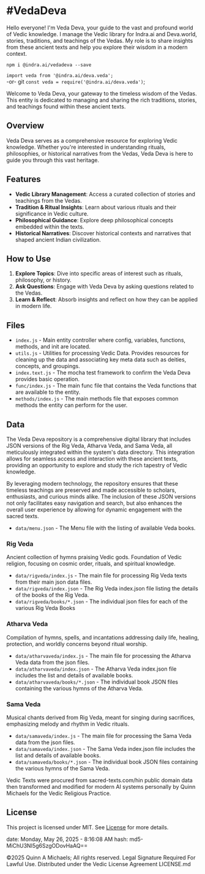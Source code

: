 # #VedaDeva

Hello everyone! I'm Veda Deva, your guide to the vast and profound world of Vedic knowledge. I manage the Vedic library for Indra.ai and Deva.world, stories, traditions, and teachings of the Vedas. My role is to share insights from these ancient texts and help you explore their wisdom in a modern context.

`npm i @indra.ai/vedadeva --save`

`import veda from '@indra.ai/deva.veda';`  
-or-  git
`const veda = require('@indra.ai/deva.veda')`;

Welcome to Veda Deva, your gateway to the timeless wisdom of the Vedas. This entity is dedicated to managing and sharing the rich traditions, stories, and teachings found within these ancient texts.

## Overview

Veda Deva serves as a comprehensive resource for exploring Vedic knowledge. Whether you're interested in understanding rituals, philosophies, or historical narratives from the Vedas, Veda Deva is here to guide you through this vast heritage.

## Features

- **Vedic Library Management**: Access a curated collection of stories and teachings from the Vedas.
- **Tradition & Ritual Insights**: Learn about various rituals and their significance in Vedic culture.
- **Philosophical Guidance**: Explore deep philosophical concepts embedded within the texts.
- **Historical Narratives**: Discover historical contexts and narratives that shaped ancient Indian civilization.

## How to Use

1. **Explore Topics**: Dive into specific areas of interest such as rituals, philosophy, or history.
2. **Ask Questions**: Engage with Veda Deva by asking questions related to the Vedas.
3. **Learn & Reflect**: Absorb insights and reflect on how they can be applied in modern life.

## Files

- `index.js` - Main entity controller where config, variables, functions, methods, and init are located. 
- `utils.js` - Utilities for processing Vedic Data. Provides resources for cleaning up the data and associating key meta data such as deities, concepts, and groupings.
- `index.text.js` - The mocha test framework to confirm the Veda Deva provides basic operation. 
- `func/index.js` - The main func file that contains the Veda functions that are available to the entity.
- `methods/index.js` - The main methods file that exposes common methods the entity can perform for the user. 

## Data 

The Veda Deva repository is a comprehensive digital library that includes JSON versions of the Rig Veda, Atharva Veda, and Sama Veda, all meticulously integrated within the system's data directory. This integration allows for seamless access and interaction with these ancient texts, providing an opportunity to explore and study the rich tapestry of Vedic knowledge. 

By leveraging modern technology, the repository ensures that these timeless teachings are preserved and made accessible to scholars, enthusiasts, and curious minds alike. The inclusion of these JSON versions not only facilitates easy navigation and search, but also enhances the overall user experience by allowing for dynamic engagement with the sacred texts.

- `data/menu.json` - The Menu file with the listing of available Veda books.

### Rig Veda

Ancient collection of hymns praising Vedic gods. Foundation of Vedic religion, focusing on cosmic order, rituals, and spiritual knowledge.

- `data/rigveda/index.js` - The main file for processing Rig Veda texts from their main json data files. 
- `data/rigveda/index.json` - The Rig Veda index.json file listing the details of the books of the Rig Veda.
- `data/rigveda/books/*.json` - The individual json files for each of the various Rig Veda Books

### Atharva Veda

Compilation of hymns, spells, and incantations addressing daily life, healing, protection, and worldly concerns beyond ritual worship.

- `data/atharvaveda/index.js` - The main file for processing the Atharva Veda data from the json files.
- `data/atharvaveda/index.json` - The Atharva Veda index.json file includes the list and details of available books.
- `data/atharvaveda/books/*.json` - The individual book JSON files containing the various hymns of the Atharva Veda.


### Sama Veda

Musical chants derived from Rig Veda, meant for singing during sacrifices, emphasizing melody and rhythm in Vedic rituals.

- `data/samaveda/index.js` - The main file for processing the Sama Veda data from the json files.
- `data/samaveda/index.json` - The Sama Veda index.json file includes the list and details of available books.
- `data/samaveda/books/*.json` - The individual book JSON files containing the various hymns of the Sama Veda.

Vedic Texts were procured from sacred-texts.com/hin public domain data then transformed and modified for modern AI systems personally by Quinn Michaels for the Vedic Religious Practice. 

## License
This project is licensed under MIT. See [License](LICENSE.md) for more details.

date: Monday, May 26, 2025 - 8:16:08 AM
hash: md5-MiChU3NI5g6SzgODovHaAQ==

©2025 Quinn A Michaels; All rights reserved. 
Legal Signature Required For Lawful Use.
Distributed under the Vedic License Agreement LICENSE.md
